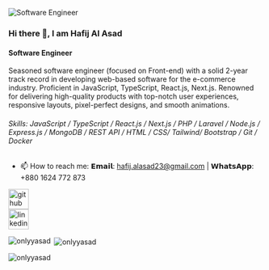 ![Software Engineer](https://i.ibb.co/xq0HGLSz/Git-Hub-June25.png)

### Hi there 👋, I am Hafij Al Asad
#### Software Engineer

Seasoned software engineer (focused on Front-end) with a solid 2-year track record in developing web-based software for the e-commerce industry. Proficient in JavaScript, TypeScript, React.js, Next.js. Renowned for delivering high-quality products with top-notch user experiences, responsive layouts, pixel-perfect designs, and smooth animations. 

###### Skills: JavaScript / TypeScript / React.js / Next.js / PHP / Laravel / Node.js / Express.js / MongoDB / REST API / HTML / CSS/ Tailwind/ Bootstrap / Git / Docker

- 📫 How to reach me: 𝗘𝗺𝗮𝗶𝗹: hafij.alasad23@gmail.com | 𝗪𝗵𝗮𝘁𝘀𝗔𝗽𝗽: +880 1624 772 873 


[<img src='https://cdn.jsdelivr.net/npm/simple-icons@3.0.1/icons/github.svg' alt='github' height='40'>](https://github.com/onlyyasad)  
[<img src='https://cdn.jsdelivr.net/npm/simple-icons@3.0.1/icons/linkedin.svg' alt='linkedin' height='40'>](https://www.linkedin.com/in/hafijalasad/) 

<p><img align="left" src="https://github-readme-stats.vercel.app/api/top-langs?username=onlyyasad&show_icons=true&locale=en&layout=compact" alt="onlyyasad" /></p>

<p>&nbsp;<img align="center" src="https://github-readme-stats.vercel.app/api?username=onlyyasad&show_icons=true&locale=en" alt="onlyyasad" /></p>

<p><img align="center" src="https://github-readme-streak-stats.herokuapp.com/?user=onlyyasad&" alt="onlyyasad" /></p>


